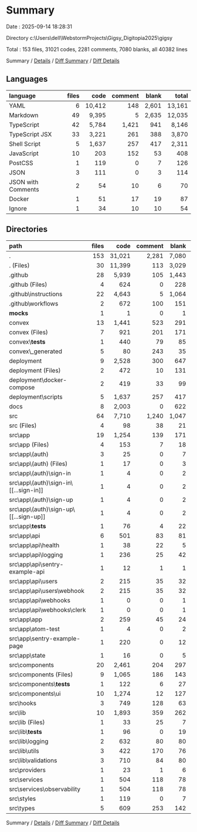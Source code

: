 # Summary

Date : 2025-09-14 18:28:31

Directory c:\\Users\\dell\\WebstormProjects\\Gigsy_Digitopia2025\\gigsy

Total : 153 files,  31021 codes, 2281 comments, 7080 blanks, all 40382 lines

Summary / [Details](details.md) / [Diff Summary](diff.md) / [Diff Details](diff-details.md)

## Languages
| language | files | code | comment | blank | total |
| :--- | ---: | ---: | ---: | ---: | ---: |
| YAML | 6 | 10,412 | 148 | 2,601 | 13,161 |
| Markdown | 49 | 9,395 | 5 | 2,635 | 12,035 |
| TypeScript | 42 | 5,784 | 1,421 | 941 | 8,146 |
| TypeScript JSX | 33 | 3,221 | 261 | 388 | 3,870 |
| Shell Script | 5 | 1,637 | 257 | 417 | 2,311 |
| JavaScript | 10 | 203 | 152 | 53 | 408 |
| PostCSS | 1 | 119 | 0 | 7 | 126 |
| JSON | 3 | 111 | 0 | 3 | 114 |
| JSON with Comments | 2 | 54 | 10 | 6 | 70 |
| Docker | 1 | 51 | 17 | 19 | 87 |
| Ignore | 1 | 34 | 10 | 10 | 54 |

## Directories
| path | files | code | comment | blank | total |
| :--- | ---: | ---: | ---: | ---: | ---: |
| . | 153 | 31,021 | 2,281 | 7,080 | 40,382 |
| . (Files) | 30 | 11,399 | 113 | 3,029 | 14,541 |
| .github | 28 | 5,939 | 105 | 1,443 | 7,487 |
| .github (Files) | 4 | 624 | 0 | 228 | 852 |
| .github\\instructions | 22 | 4,643 | 5 | 1,064 | 5,712 |
| .github\\workflows | 2 | 672 | 100 | 151 | 923 |
| __mocks__ | 1 | 1 | 0 | 1 | 2 |
| convex | 13 | 1,441 | 523 | 291 | 2,255 |
| convex (Files) | 7 | 921 | 201 | 171 | 1,293 |
| convex\\__tests__ | 1 | 440 | 79 | 85 | 604 |
| convex\\_generated | 5 | 80 | 243 | 35 | 358 |
| deployment | 9 | 2,528 | 300 | 647 | 3,475 |
| deployment (Files) | 2 | 472 | 10 | 131 | 613 |
| deployment\\docker-compose | 2 | 419 | 33 | 99 | 551 |
| deployment\\scripts | 5 | 1,637 | 257 | 417 | 2,311 |
| docs | 8 | 2,003 | 0 | 622 | 2,625 |
| src | 64 | 7,710 | 1,240 | 1,047 | 9,997 |
| src (Files) | 4 | 98 | 38 | 21 | 157 |
| src\\app | 19 | 1,254 | 139 | 171 | 1,564 |
| src\\app (Files) | 4 | 153 | 7 | 18 | 178 |
| src\\app\\(auth) | 3 | 25 | 0 | 7 | 32 |
| src\\app\\(auth) (Files) | 1 | 17 | 0 | 3 | 20 |
| src\\app\\(auth)\\sign-in | 1 | 4 | 0 | 2 | 6 |
| src\\app\\(auth)\\sign-in\\[[...sign-in]] | 1 | 4 | 0 | 2 | 6 |
| src\\app\\(auth)\\sign-up | 1 | 4 | 0 | 2 | 6 |
| src\\app\\(auth)\\sign-up\\[[...sign-up]] | 1 | 4 | 0 | 2 | 6 |
| src\\app\\__tests__ | 1 | 76 | 4 | 22 | 102 |
| src\\app\\api | 6 | 501 | 83 | 81 | 665 |
| src\\app\\api\\health | 1 | 38 | 22 | 5 | 65 |
| src\\app\\api\\logging | 1 | 236 | 25 | 42 | 303 |
| src\\app\\api\\sentry-example-api | 1 | 12 | 1 | 1 | 14 |
| src\\app\\api\\users | 2 | 215 | 35 | 32 | 282 |
| src\\app\\api\\users\\webhook | 2 | 215 | 35 | 32 | 282 |
| src\\app\\api\\webhooks | 1 | 0 | 0 | 1 | 1 |
| src\\app\\api\\webhooks\\clerk | 1 | 0 | 0 | 1 | 1 |
| src\\app\\app | 2 | 259 | 45 | 24 | 328 |
| src\\app\\atom-test | 1 | 4 | 0 | 2 | 6 |
| src\\app\\sentry-example-page | 1 | 220 | 0 | 12 | 232 |
| src\\app\\state | 1 | 16 | 0 | 5 | 21 |
| src\\components | 20 | 2,461 | 204 | 297 | 2,962 |
| src\\components (Files) | 9 | 1,065 | 186 | 143 | 1,394 |
| src\\components\\__tests__ | 1 | 122 | 6 | 27 | 155 |
| src\\components\\ui | 10 | 1,274 | 12 | 127 | 1,413 |
| src\\hooks | 3 | 749 | 128 | 63 | 940 |
| src\\lib | 10 | 1,893 | 359 | 262 | 2,514 |
| src\\lib (Files) | 1 | 33 | 25 | 7 | 65 |
| src\\lib\\__tests__ | 1 | 96 | 0 | 19 | 115 |
| src\\lib\\logging | 2 | 632 | 80 | 80 | 792 |
| src\\lib\\utils | 3 | 422 | 170 | 76 | 668 |
| src\\lib\\validations | 3 | 710 | 84 | 80 | 874 |
| src\\providers | 1 | 23 | 1 | 6 | 30 |
| src\\services | 1 | 504 | 118 | 78 | 700 |
| src\\services\\observability | 1 | 504 | 118 | 78 | 700 |
| src\\styles | 1 | 119 | 0 | 7 | 126 |
| src\\types | 5 | 609 | 253 | 142 | 1,004 |

Summary / [Details](details.md) / [Diff Summary](diff.md) / [Diff Details](diff-details.md)